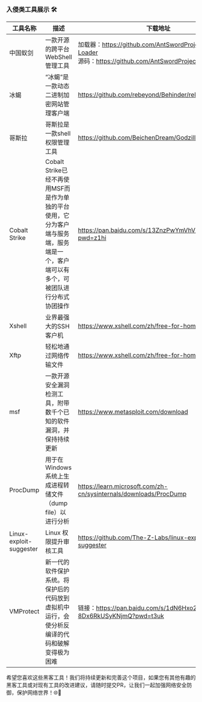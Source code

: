 ### 入侵类工具展示 🛠️



| 工具名称          | 描述                                                                         | 下载地址                                                                                                      |
|---------------|----------------------------------------------------------------------------|-----------------------------------------------------------------------------------------------------------|
| 中国蚁剑          | 一款开源的跨平台WebShell管理工具                                                       | 加载器：https://github.com/AntSwordProject/AntSword-Loader <br/>源码：https://github.com/AntSwordProject/antSword |
| 冰蝎            | “冰蝎”是一款动态二进制加密网站管理客户端                                                      |                  https://github.com/rebeyond/Behinder/releases    |
| 哥斯拉           | 哥斯拉是一款shell权限管理工具                                                          |https://github.com/BeichenDream/Godzilla/releases|
| Cobalt Strike | Cobalt Strike已经不再使用MSF而是作为单独的平台使用，它分为客户端与服务端，服务端是一个，客户端可以有多个，可被团队进行分布式协团操作 |https://pan.baidu.com/s/13ZnzPwYmVhVRkLKq2tn72w?pwd=z1hi|
| Xshell        | 业界最强大的SSH客户机                                                               |https://www.xshell.com/zh/free-for-home-school/|
| Xftp          | 轻松地通过网络传输文件                                                                |https://www.xshell.com/zh/free-for-home-school/|
| msf           | 一款开源安全漏洞检测工具，附带数千个已知的软件漏洞，并保持持续更新                                          |https://www.metasploit.com/download|
|ProcDump| 用于在Windows系统上生成进程转储文件（dump file）以进行分析                                      |https://learn.microsoft.com/zh-cn/sysinternals/downloads/ProcDump|
|Linux-exploit-suggester|Linux 权限提升审核工具|https://github.com/The-Z-Labs/linux-exploit-suggester|
|VMProtect|新一代的软件保护系统。将保护后的代码放到虚拟机中运行，会使分析反编译的代码和破解变得极为困难|链接：https://pan.baidu.com/s/1dN6Hxo2-8Dx6RkUSyKNjmQ?pwd=t3uk |


希望您喜欢这些黑客工具！我们将持续更新和完善这个项目，如果您有其他有趣的黑客工具或对现有工具的改进建议，请随时提交PR，让我们一起加强网络安全防御，保护网络世界！🌐💪
